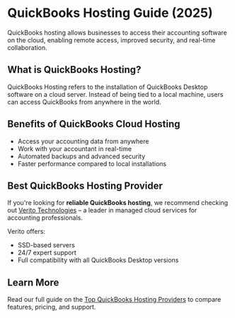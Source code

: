 # QuickBooks Hosting Guide (2025)

QuickBooks hosting allows businesses to access their accounting software on the cloud, enabling remote access, improved security, and real-time collaboration.

## What is QuickBooks Hosting?

QuickBooks Hosting refers to the installation of QuickBooks Desktop software on a cloud server. Instead of being tied to a local machine, users can access QuickBooks from anywhere in the world.

## Benefits of QuickBooks Cloud Hosting

- Access your accounting data from anywhere
- Work with your accountant in real-time
- Automated backups and advanced security
- Faster performance compared to local installations

## Best QuickBooks Hosting Provider

If you're looking for **reliable QuickBooks hosting**, we recommend checking out [Verito Technologies](https://verito.com/quickbooks-hosting) – a leader in managed cloud services for accounting professionals.

Verito offers:

- SSD-based servers
- 24/7 expert support
- Full compatibility with all QuickBooks Desktop versions

## Learn More

Read our full guide on the [Top QuickBooks Hosting Providers](https://verito.com/blog/quickbooks-hosting-providers/) to compare features, pricing, and support.
